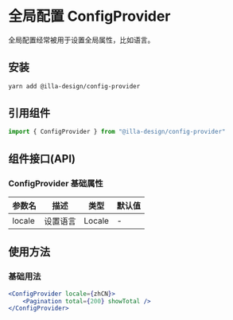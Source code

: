 # 全局配置 ConfigProvider

全局配置经常被用于设置全局属性，比如语言。

## 安装

```bash
yarn add @illa-design/config-provider
```

## 引用组件

```jsx
import { ConfigProvider } from "@illa-design/config-provider"
```

## 组件接口(API)

### ConfigProvider 基础属性

| 参数名 | 描述     | 类型   | 默认值 |
| ------ | -------- | ------ | ------ |
| locale | 设置语言 | Locale | -      |

## 使用方法

### 基础用法

```jsx
<ConfigProvider locale={zhCN}>
	<Pagination total={200} showTotal />
</ConfigProvider>
```
